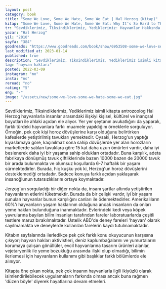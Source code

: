 ```yaml
---
layout: post
category: book
title: "Some We Love, Some We Hate, Some We Eat | Hal Herzog (Kitap)"
kitap: "Some We Love, Some We Hate, Some We Eat: Why It’s So Hard to Think Straight About Animals"
tr: "Sevdiklerimiz, Tiksindiklerimiz, Yediklerimiz: Hayvanlar Hakkında Tutarlı Düşünmek Neden Bu Kadar Zordur?"
yazar: "Hal Herzog"
yil: "2010"
sayfa: "384"
goodreads: "https://www.goodreads.com/book/show/6953508-some-we-love-some-we-hate-some-we-eat"
last_modified_at: 2023-01-14
published: true
description: "Sevdiklerimiz, Tiksindiklerimiz, Yediklerimiz isimli kitapta antrozoolog Hal Herzog hayvanlarla insanlar arasındaki ilişkiyi kişisel, kültürel ve inançsal boyutları ile ahlaki açıdan ele alıyor."
tag: "hayvan hakları"
posted: 2022-03-09
instagram: "no"
insta: "no"
reread: "no"
rating: "5"
eng: "-"
image: "/assets/new/some-we-love-some-we-hate-some-we-eat.jpg"
---
```


Sevdiklerimiz, Tiksindiklerimiz, Yediklerimiz isimli kitapta antrozoolog Hal Herzog hayvanlarla insanlar arasındaki ilişkiyi kişisel, kültürel ve inançsal boyutları ile ahlaki açıdan ele alıyor. Yer yer şeytanın avukatlığını da yaparak, farklı türdeki hayvanlara farklı muamele yapıldığını örneklerle sorguluyor. Örneğin, pek çok kişi horoz dövüşlerine karşı olduğunu belirtirken kafeslerde yetiştirilmiş tavukları yemektedir. Oysaki, Herzog'un yaptığı kıyaslamaya göre, kaçınılmaz sona sahip dövüşlerde yer alan horozların marketlerde satılan tavuklara göre 15 kat daha uzun ömürleri vardır, daha iyi beslenerek daha iyi bir yaşama sahip oldukları ortadadır. Buna karşılık, adeta fabrikaya dönüşmüş tavuk çiftliklerinde bazen 10000 bazen de 20000 tavuk bir arada bulunmakta ve olumsuz koşullarda 6-7 haftalık bir yaşam sürmektedirler. Burada, hiç kuşku yok ki, Herzog'un horoz dövüşlerini desteklemediği ortadadır. Sadece konuya farklı açıdan yaklaşarak insanoğlunun tutarsızlıklarını ortaya koymaktadır.

Jerzog'un sorguladığı bir diğer nokta da, insanı şartlar altında yetiştirilen hayvanların etlerini tüketmektir. Burada da bir çelişki vardır, iyi bir yaşam sunulan hayvanlar bunun karşılığını canları ile ödemektedirler. Amerikalıların 60%'ı hayvanların yaşam haklarının olduğuna ancak insanların da onları yeme hakları bulunduğuna inanmaktadır. Evlerindeki kedi veya köpek yavrularına bayılan bilim insanları tarafından fareler laboratuarlarda çeşitli testlere maruz bırakılmaktadır. Üstelik ABD'de deney fareleri 'hayvan' olarak sayılmamakta ve deneylerde kullanılan farelerin kaydı tutulmamaktadır.

Kitabın sayfalarında ilerledikçe pek çok farklı konu okuyucunun karşısına çıkıyor; hayvan hakları aktivistleri, deniz kaplumbağalarını ve yumurtalarını korumaya çalışan gönüllüler, evcil hayvanlarına tasarım ürünleri alanlar, vejetaryenlik ile yeme bozukluğu arasında ilişki olup olmadığı, bilimin ilerlemesi için hayvanların kullanımı gibi başlıklar farklı bölümlerde ele alınıyor.

Kitapta öne çıkan nokta, pek çok insanın hayvanlarla ilgili ikiyüzlü olarak isimlendirilebilecek uygulamaların farkında olması ancak buna rağmen 'düzen böyle' diyerek hayatlarına devam etmeleri.
